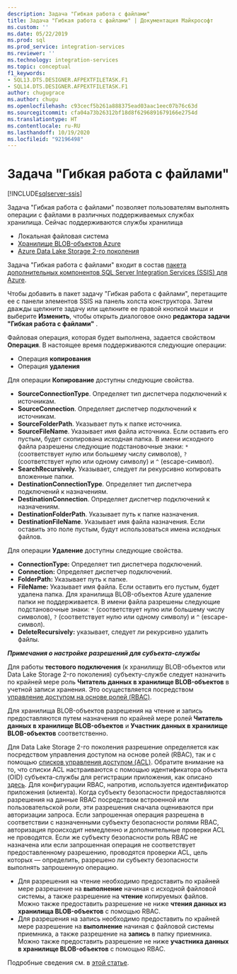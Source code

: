 ```yaml
---
description: Задача "Гибкая работа с файлами"
title: Задача "Гибкая работа с файлами" | Документация Майкрософт
ms.custom: ''
ms.date: 05/22/2019
ms.prod: sql
ms.prod_service: integration-services
ms.reviewer: ''
ms.technology: integration-services
ms.topic: conceptual
f1_keywords:
- SQL13.DTS.DESIGNER.AFPEXTFILETASK.F1
- SQL14.DTS.DESIGNER.AFPEXTFILETASK.F1
author: chugugrace
ms.author: chugu
ms.openlocfilehash: c93cecf5b261a888375ead03aac1eec07b76c63d
ms.sourcegitcommit: cfa04a73b26312bf18d8f6296891679166e2754d
ms.translationtype: HT
ms.contentlocale: ru-RU
ms.lasthandoff: 10/19/2020
ms.locfileid: "92196498"
---
```

# <a name="flexible-file-task"></a>Задача "Гибкая работа с файлами"

[!INCLUDE[sqlserver-ssis](../../includes/applies-to-version/sqlserver-ssis.md)]

Задача "Гибкая работа с файлами" позволяет пользователям выполнять операции с файлами в различных поддерживаемых службах хранилища.
Сейчас поддерживаются службы хранилища

- Локальная файловая система
- [Хранилище BLOB-объектов Azure](https://azure.microsoft.com/services/storage/blobs/)
- [Azure Data Lake Storage 2-го поколения](/azure/storage/blobs/data-lake-storage-introduction)

Задача "Гибкая работа с файлами" входит в состав [пакета дополнительных компонентов SQL Server Integration Services (SSIS) для Azure](../../integration-services/azure-feature-pack-for-integration-services-ssis.md).

Чтобы добавить в пакет задачу "Гибкая работа с файлами", перетащите ее с панели элементов SSIS на панель холста конструктора. Затем дважды щелкните задачу или щелкните ее правой кнопкой мыши и выберите **Изменить**, чтобы открыть диалоговое окно **редактора задачи "Гибкая работа с файлами"** .

Файловая операция, которая будет выполнена, задается свойством **Операция**.
В настоящее время поддерживаются следующие операции:
- Операция **копирования**
- Операция **удаления**

Для операции **Копирование** доступны следующие свойства.

- **SourceConnectionType**. Определяет тип диспетчера подключений к источникам.
- **SourceConnection**. Определяет диспетчер подключений к источникам.
- **SourceFolderPath**. Указывает путь к папке источника.
- **SourceFileName**. Указывает имя файла источника. Если оставить его пустым, будет скопирована исходная папка. В имени исходного файла разрешены следующие подстановочные знаки: `*` (соответствует нулю или большему числу символов), `?` (соответствует нулю или одному символу) и `^` (escape-символ).
- **SearchRecursively.** Указывает, следует ли рекурсивно копировать вложенные папки.
- **DestinationConnectionType**. Определяет тип диспетчера подключений к назначениям.
- **DestinationConnection**. Определяет диспетчер подключений к назначениям.
- **DestinationFolderPath**. Указывает путь к папке назначения.
- **DestinationFileName**. Указывает имя файла назначения. Если оставить это поле пустым, будут использоваться имена исходных файлов.

Для операции **Удаление** доступны следующие свойства.
- **ConnectionType:** Определяет тип диспетчера подключений.
- **Connection:** Определяет диспетчер подключений.
- **FolderPath:** Указывает путь к папке.
- **FileName:** Указывает имя файла. Если оставить его пустым, будет удалена папка. Для хранилища BLOB-объектов Azure удаление папки не поддерживается. В имени файла разрешены следующие подстановочные знаки: `*` (соответствует нулю или большему числу символов), `?` (соответствует нулю или одному символу) и `^` (escape-символ).
- **DeleteRecursively:** указывает, следует ли рекурсивно удалить файлы.

***Примечания о настройке разрешений для субъекта-службы***

Для работы **тестового подключения** (к хранилищу BLOB-объектов или Data Lake Storage 2-го поколения) субъекту-службе следует назначить по крайней мере роль **Читатель данных в хранилище BLOB-объектов** в учетной записи хранения.
Это осуществляется посредством [управление доступом на основе ролей (RBAC)](/azure/storage/common/storage-auth-aad-rbac-portal#assign-rbac-roles-using-the-azure-portal).

Для хранилища BLOB-объектов разрешения на чтение и запись предоставляются путем назначения по крайней мере ролей **Читатель данных в хранилище BLOB-объектов** и **Участник данных в хранилище BLOB-объектов** соответственно.

Для Data Lake Storage 2-го поколения разрешение определяется как посредством управления доступом на основе ролей (RBAC), так и с помощью [списков управления доступом (ACL)](/azure/storage/blobs/data-lake-storage-how-to-set-permissions-storage-explorer).
Обратите внимание на то, что списки ACL настраиваются с помощью идентификатора объекта (OID) субъекта-службы для регистрации приложения, как описано [здесь](/azure/storage/blobs/data-lake-storage-access-control#how-do-i-set-acls-correctly-for-a-service-principal).
Для конфигурации RBAC, напротив, используется идентификатор приложения (клиента).
Когда субъекту безопасности предоставляются разрешения на данные RBAC посредством встроенной или пользовательской роли, эти разрешения сначала оцениваются при авторизации запроса.
Если запрошенная операция разрешена в соответствии с назначенными субъекту безопасности ролями RBAC, авторизация происходит немедленно и дополнительные проверки ACL не проводятся.
Если же субъекту безопасности роль RBAC не назначена или если запрошенная операция не соответствует предоставленному разрешению, проводятся проверки ACL, цель которых — определить, разрешено ли субъекту безопасности выполнять запрошенную операцию.

- Для разрешения на чтение необходимо предоставить по крайней мере разрешение на **выполнение** начиная с исходной файловой системы, а также разрешение на **чтение** копируемых файлов. Можно также предоставить разрешение не ниже **чтения данных из хранилища BLOB-объектов** с помощью RBAC.
- Для разрешения на запись необходимо предоставить по крайней мере разрешение на **выполнение** начиная с файловой системы приемника, а также разрешение на **запись** в папку приемника. Можно также предоставить разрешение не ниже **участника данных в хранилище BLOB-объектов** с помощью RBAC.

Подробные сведения см. в [этой статье](/azure/storage/blobs/data-lake-storage-access-control).